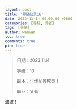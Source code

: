 ```yaml
---
layout: post
title: "导随记录16"
date: 2023-11-14 00:00:00 +0800
categories: [导随, 贤者]
tags: [导随]
author: wanwan
toc: true
comments: true
pin: true
---
```

> 日期：2023.11.14
>
> 等级：10
>
> 副本：讨伐彷徨死灵！
>
> 职业：贤者

波波！